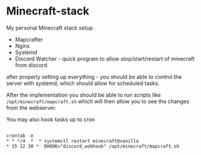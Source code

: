 # Minecraft-stack

My personal Minecraft stack setup


+ Mapcrafter
+ Nginx
+ Systemd
+ Discord Watcher - quick program to allow stop/start/restart of minecraft from discord

after properly setting up everything - you should be able to control the server with systemd, which should allow for scheduled tasks.

After the implementation you should be able to run scripts like
`/opt/minecraft/mapcraft.sh`
which will then allow you to see the changes from the webserver.

You may also hook tasks up to cron
```

crontab -e
* * */4  *  * systemctl restart minecraft@vanilla
* 15 12 30 *  DHOOK="discord_webhook" /opt/minecraft/mapcraft.sh
```
